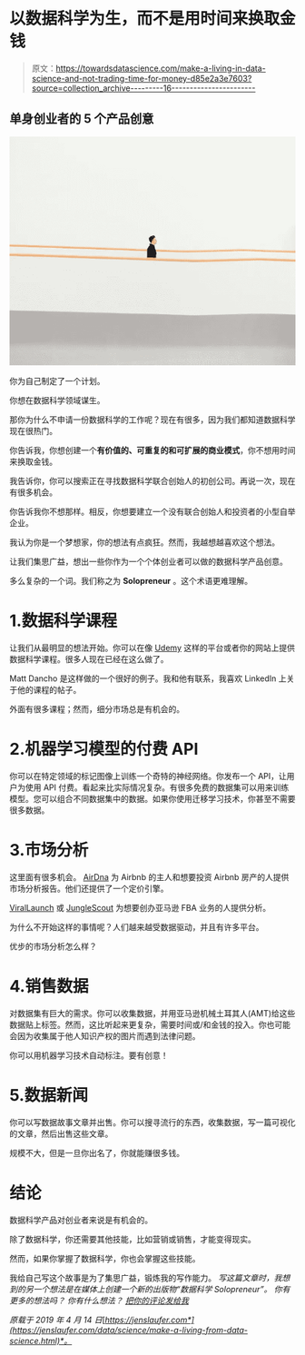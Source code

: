 # 以数据科学为生，而不是用时间来换取金钱

> 原文：<https://towardsdatascience.com/make-a-living-in-data-science-and-not-trading-time-for-money-d85e2a3e7603?source=collection_archive---------16----------------------->

## 单身创业者的 5 个产品创意

![](img/afdfbaa2df60e076a170da47d150f6e0.png)

你为自己制定了一个计划。

你想在数据科学领域谋生。

那你为什么不申请一份数据科学的工作呢？现在有很多，因为我们都知道数据科学现在很热门。

你告诉我，你想创建一个**有价值的、可重复的和可扩展的商业模式**，你不想用时间来换取金钱。

我告诉你，你可以搜索正在寻找数据科学联合创始人的初创公司。再说一次，现在有很多机会。

你告诉我你不想那样。相反，你想要建立一个没有联合创始人和投资者的小型自举企业。

我认为你是一个梦想家，你的想法有点疯狂。然而，我越想越喜欢这个想法。

让我们集思广益，想出一些你作为一个个体创业者可以做的数据科学产品创意。

多么复杂的一个词。我们称之为 **Solopreneur** 。这个术语更难理解。

# 1.数据科学课程

让我们从最明显的想法开始。你可以在像 [Udemy](https://udemy.com) 这样的平台或者你的网站上提供数据科学课程。很多人现在已经在这么做了。

Matt Dancho 是这样做的一个很好的例子。我和他有联系，我喜欢 LinkedIn 上关于他的课程的帖子。

外面有很多课程；然而，细分市场总是有机会的。

# 2.机器学习模型的付费 API

你可以在特定领域的标记图像上训练一个奇特的神经网络。你发布一个 API，让用户为使用 API 付费。看起来比实际情况复杂。有很多免费的数据集可以用来训练模型。您可以组合不同数据集中的数据。如果你使用迁移学习技术，你甚至不需要很多数据。

# 3.市场分析

这里面有很多机会。 [AirDna](https://airdna.co) 为 Airbnb 的主人和想要投资 Airbnb 房产的人提供市场分析报告。他们还提供了一个定价引擎。

[ViralLaunch](https://viral-launch.com) 或 [JungleScout](https://junglescout.com) 为想要创办亚马逊 FBA 业务的人提供分析。

为什么不开始这样的事情呢？人们越来越受数据驱动，并且有许多平台。

优步的市场分析怎么样？

# 4.销售数据

对数据集有巨大的需求。你可以收集数据，并用亚马逊机械土耳其人(AMT)给这些数据贴上标签。然而，这比听起来更复杂，需要时间或/和金钱的投入。你也可能会因为收集属于他人知识产权的图片而遇到法律问题。

你可以用机器学习技术自动标注。要有创意！

# 5.数据新闻

你可以写数据故事文章并出售。你可以搜寻流行的东西，收集数据，写一篇可视化的文章，然后出售这些文章。

规模不大，但是一旦你出名了，你就能赚很多钱。

# 结论

数据科学产品对创业者来说是有机会的。

除了数据科学，你还需要其他技能，比如营销或销售，才能变得现实。

然而，如果你掌握了数据科学，你也会掌握这些技能。

我给自己写这个故事是为了集思广益，锻炼我的写作能力。 *写这篇文章时，我想到的另一个想法是在媒体上创建一个新的出版物“数据科学 Solopreneur”。* *你有更多的想法吗？* *你有什么想法？* [*把你的评论发给我*](mailto:jenslaufer@jenslaufer.com)

*原载于 2019 年 4 月 14 日*[*https://jenslaufer.com*](https://jenslaufer.com/data/science/make-a-living-from-data-science.html)*。*